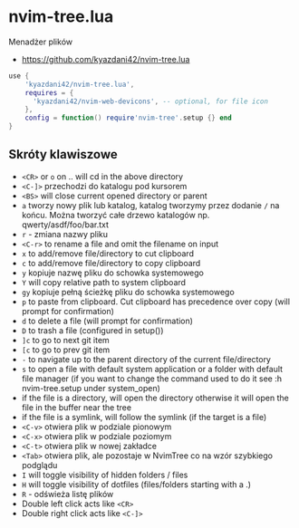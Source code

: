 # nvim-tree.lua

Menadżer plików

- https://github.com/kyazdani42/nvim-tree.lua

```lua
use {
    'kyazdani42/nvim-tree.lua',
    requires = {
      'kyazdani42/nvim-web-devicons', -- optional, for file icon
    },
    config = function() require'nvim-tree'.setup {} end
}
```

## Skróty klawiszowe

- `<CR>` or `o` on .. will cd in the above directory
- `<C-]>` przechodzi do katalogu pod kursorem
- `<BS>` will close current opened directory or parent
- `a` tworzy nowy plik lub katalog, katalog tworzymy przez dodanie `/` na końcu. Można tworzyć całe drzewo katalogów np. qwerty/asdf/foo/bar.txt
- `r` - zmiana nazwy pliku
- `<C-r>` to rename a file and omit the filename on input
- `x` to add/remove file/directory to cut clipboard
- `c` to add/remove file/directory to copy clipboard
- `y` kopiuje nazwę pliku do schowka systemowego
- `Y` will copy relative path to system clipboard
- `gy` kopiuje pełną ścieżkę pliku do schowka systemowego
- `p` to paste from clipboard. Cut clipboard has precedence over copy (will prompt for confirmation)
- `d` to delete a file (will prompt for confirmation)
- `D` to trash a file (configured in setup())
- `]c` to go to next git item
- `[c` to go to prev git item
- `-` to navigate up to the parent directory of the current file/directory
- `s` to open a file with default system application or a folder with default file manager (if you want to change the command used to do it see :h nvim-tree.setup under system_open)
- if the file is a directory, <CR> will open the directory otherwise it will open the file in the buffer near the tree
- if the file is a symlink, <CR> will follow the symlink (if the target is a file)
- `<C-v>` otwiera plik w podziale pionowym
- `<C-x>` otwiera plik w podziale poziomym
- `<C-t>` otwiera plik w nowej zakładce
- `<Tab>` otwiera plik, ale pozostaje w NvimTree co na wzór szybkiego podglądu
- `I` will toggle visibility of hidden folders / files
- `H` will toggle visibility of dotfiles (files/folders starting with a .)
- `R` - odświeża listę plików
- Double left click acts like `<CR>`
- Double right click acts like `<C-]>`
